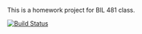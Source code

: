 This is a homework project for BIL 481 class.

[![Build Status](https://travis-ci.org/konuralp/myDemoApp.svg?branch=master)](https://travis-ci.org/konuralp/myDemoApp)